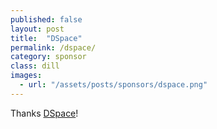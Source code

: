 ```yaml
---
published: false
layout: post
title:  "DSpace"
permalink: /dspace/
category: sponsor
class: dill
images: 
  - url: "/assets/posts/sponsors/dspace.png"
---
```


Thanks [DSpace](http://dspace.org.nz)!
